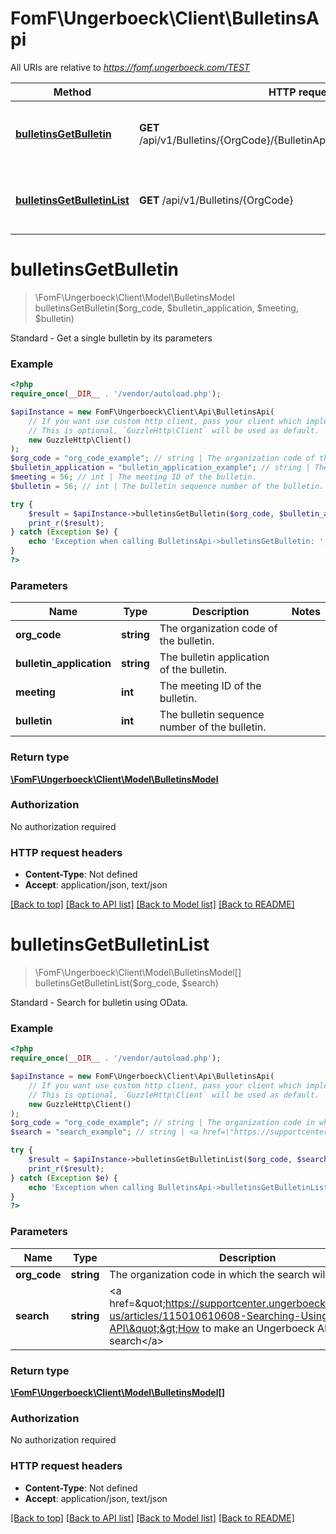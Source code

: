 # FomF\Ungerboeck\Client\BulletinsApi

All URIs are relative to *https://fomf.ungerboeck.com/TEST*

Method | HTTP request | Description
------------- | ------------- | -------------
[**bulletinsGetBulletin**](BulletinsApi.md#bulletinsGetBulletin) | **GET** /api/v1/Bulletins/{OrgCode}/{BulletinApplication}/{Meeting}/{Bulletin} | Standard - Get a single bulletin by its parameters
[**bulletinsGetBulletinList**](BulletinsApi.md#bulletinsGetBulletinList) | **GET** /api/v1/Bulletins/{OrgCode} | Standard - Search for bulletin using OData.


# **bulletinsGetBulletin**
> \FomF\Ungerboeck\Client\Model\BulletinsModel bulletinsGetBulletin($org_code, $bulletin_application, $meeting, $bulletin)

Standard - Get a single bulletin by its parameters

### Example
```php
<?php
require_once(__DIR__ . '/vendor/autoload.php');

$apiInstance = new FomF\Ungerboeck\Client\Api\BulletinsApi(
    // If you want use custom http client, pass your client which implements `GuzzleHttp\ClientInterface`.
    // This is optional, `GuzzleHttp\Client` will be used as default.
    new GuzzleHttp\Client()
);
$org_code = "org_code_example"; // string | The organization code of the bulletin.
$bulletin_application = "bulletin_application_example"; // string | The bulletin application of the bulletin.
$meeting = 56; // int | The meeting ID of the bulletin.
$bulletin = 56; // int | The bulletin sequence number of the bulletin.

try {
    $result = $apiInstance->bulletinsGetBulletin($org_code, $bulletin_application, $meeting, $bulletin);
    print_r($result);
} catch (Exception $e) {
    echo 'Exception when calling BulletinsApi->bulletinsGetBulletin: ', $e->getMessage(), PHP_EOL;
}
?>
```

### Parameters

Name | Type | Description  | Notes
------------- | ------------- | ------------- | -------------
 **org_code** | **string**| The organization code of the bulletin. |
 **bulletin_application** | **string**| The bulletin application of the bulletin. |
 **meeting** | **int**| The meeting ID of the bulletin. |
 **bulletin** | **int**| The bulletin sequence number of the bulletin. |

### Return type

[**\FomF\Ungerboeck\Client\Model\BulletinsModel**](../Model/BulletinsModel.md)

### Authorization

No authorization required

### HTTP request headers

 - **Content-Type**: Not defined
 - **Accept**: application/json, text/json

[[Back to top]](#) [[Back to API list]](../../README.md#documentation-for-api-endpoints) [[Back to Model list]](../../README.md#documentation-for-models) [[Back to README]](../../README.md)

# **bulletinsGetBulletinList**
> \FomF\Ungerboeck\Client\Model\BulletinsModel[] bulletinsGetBulletinList($org_code, $search)

Standard - Search for bulletin using OData.

### Example
```php
<?php
require_once(__DIR__ . '/vendor/autoload.php');

$apiInstance = new FomF\Ungerboeck\Client\Api\BulletinsApi(
    // If you want use custom http client, pass your client which implements `GuzzleHttp\ClientInterface`.
    // This is optional, `GuzzleHttp\Client` will be used as default.
    new GuzzleHttp\Client()
);
$org_code = "org_code_example"; // string | The organization code in which the search will take place
$search = "search_example"; // string | <a href=\"https://supportcenter.ungerboeck.com/hc/en-us/articles/115010610608-Searching-Using-the-API\">How to make an Ungerboeck API search</a>

try {
    $result = $apiInstance->bulletinsGetBulletinList($org_code, $search);
    print_r($result);
} catch (Exception $e) {
    echo 'Exception when calling BulletinsApi->bulletinsGetBulletinList: ', $e->getMessage(), PHP_EOL;
}
?>
```

### Parameters

Name | Type | Description  | Notes
------------- | ------------- | ------------- | -------------
 **org_code** | **string**| The organization code in which the search will take place |
 **search** | **string**| &lt;a href&#x3D;\&quot;https://supportcenter.ungerboeck.com/hc/en-us/articles/115010610608-Searching-Using-the-API\&quot;&gt;How to make an Ungerboeck API search&lt;/a&gt; |

### Return type

[**\FomF\Ungerboeck\Client\Model\BulletinsModel[]**](../Model/BulletinsModel.md)

### Authorization

No authorization required

### HTTP request headers

 - **Content-Type**: Not defined
 - **Accept**: application/json, text/json

[[Back to top]](#) [[Back to API list]](../../README.md#documentation-for-api-endpoints) [[Back to Model list]](../../README.md#documentation-for-models) [[Back to README]](../../README.md)

